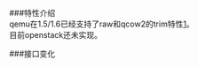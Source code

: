 ###特性介绍  
qemu在1.5/1.6已经支持了raw和qcow2的trim特性[1]。  
目前openstack还未实现。

###接口变化


[1]:qemu_feature_trim.md
